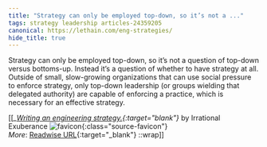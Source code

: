 ```yaml
---
title: "Strategy can only be employed top-down, so it’s not a ..."
tags: strategy leadership articles-24359205
canonical: https://lethain.com/eng-strategies/
hide_title: true
---
```


Strategy can only be employed top-down, so it’s not a question of top-down versus bottoms-up. Instead it’s a question of whether to have strategy at all. Outside of small, slow-growing organizations that can use social pressure to enforce strategy, only top-down leadership (or groups wielding that delegated authority) are capable of enforcing a practice, which is necessary for an effective strategy.


[[<cite>_[Writing an engineering strategy.](https://lethain.com/eng-strategies/){:target="_blank"}_</cite> by Irrational Exuberance ![favicon](https://s2.googleusercontent.com/s2/favicons?domain=lethain.com){:class="source-favicon"}<br>
_More_: [Readwise URL](https://readwise.io/open/475700978){:target="_blank"}
::wrap]]